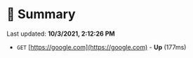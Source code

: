 # 📖 Summary
Last updated: **10/3/2021, 2:12:26 PM**

- `GET` [https://google.com](https://google.com) - **Up** (177ms)
